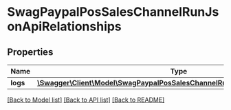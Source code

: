 # SwagPaypalPosSalesChannelRunJsonApiRelationships

## Properties
Name | Type | Description | Notes
------------ | ------------- | ------------- | -------------
**logs** | [**\Swagger\Client\Model\SwagPaypalPosSalesChannelRunJsonApiRelationshipsLogs**](SwagPaypalPosSalesChannelRunJsonApiRelationshipsLogs.md) |  | [optional] 

[[Back to Model list]](../../README.md#documentation-for-models) [[Back to API list]](../../README.md#documentation-for-api-endpoints) [[Back to README]](../../README.md)

